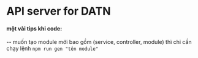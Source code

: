 # API server for DATN

#### một vài tips khi code:

-- muốn tạo module mới bao gồm (service, controller, module) thì chỉ cần chạy lệnh `npm run gen "tên module"`
